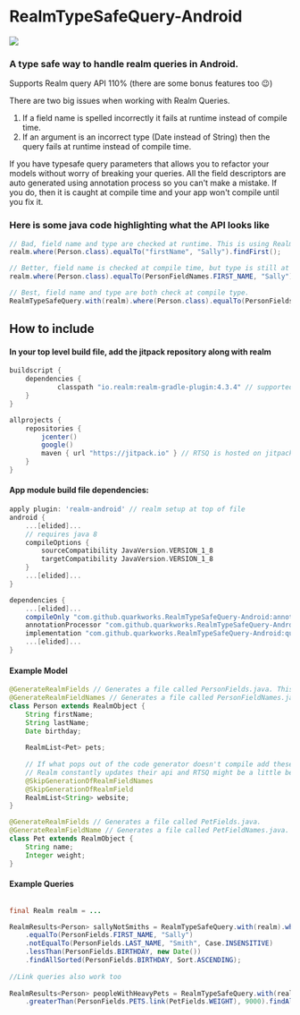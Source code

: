 # RealmTypeSafeQuery-Android
[![](https://jitpack.io/v/QuarkWorks/RealmTypeSafeQuery-Android.svg)](https://jitpack.io/#QuarkWorks/RealmTypeSafeQuery-Android)


### A type safe way to handle realm queries in Android.
Supports Realm query API 110% (there are some bonus features too 😉)

There are two big issues when working with Realm Queries.
1) If a field name is spelled incorrectly it fails at runtime instead of compile time.
2) If an argument is an incorrect type (Date instead of String) then the query fails at runtime instead of compile time.

If you have typesafe query parameters that allows you to refactor your models without worry of breaking your queries.
All the field descriptors are auto generated using annotation process so you can't make a mistake. 
If you do, then it is caught at compile time and your app won't compile until you fix it.

### Here is some java code highlighting what the API looks like
```java
// Bad, field name and type are checked at runtime. This is using Realm the default way.
realm.where(Person.class).equalTo("firstName", "Sally").findFirst();

// Better, field name is checked at compile time, but type is still at runtime.
realm.where(Person.class).equalTo(PersonFieldNames.FIRST_NAME, "Sally").findFirst();

// Best, field name and type are both check at compile type.
RealmTypeSafeQuery.with(realm).where(Person.class).equalTo(PersonFields.FIRST_NAME, "Sally").findFirst();
```

## How to include

#### In your top level build file, add the jitpack repository along with realm
```groovy
buildscript {
    dependencies {
            classpath "io.realm:realm-gradle-plugin:4.3.4" // supported version of realm
    }
}

allprojects {
    repositories {
        jcenter()
        google()
        maven { url "https://jitpack.io" } // RTSQ is hosted on jitpack
    }
}
```

#### App module build file dependencies:
```groovy
apply plugin: 'realm-android' // realm setup at top of file
android { 
    ...[elided]...
    // requires java 8
    compileOptions {
        sourceCompatibility JavaVersion.VERSION_1_8
        targetCompatibility JavaVersion.VERSION_1_8
    }
    ...[elided]...
}

dependencies {
    ...[elided]...
    compileOnly "com.github.quarkworks.RealmTypeSafeQuery-Android:annotations:$RTSQ_version" // annotations
    annotationProcessor "com.github.quarkworks.RealmTypeSafeQuery-Android:annotationprocessor:$RTSQ_version" // annotation processor
    implementation "com.github.quarkworks.RealmTypeSafeQuery-Android:query:$RTSQ_version"  // query dsl
    ...[elided]...
}
```

#### Example Model
```java
@GenerateRealmFields // Generates a file called PersonFields.java. This is a RTSQ annotation.
@GenerateRealmFieldNames // Generates a file called PersonFieldNames.java This is a RTSQ annotation.
class Person extends RealmObject {
    String firstName;
    String lastName;
    Date birthday;
    
    RealmList<Pet> pets;
    
    // If what pops out of the code generator doesn't compile add these annotations.
    // Realm constantly updates their api and RTSQ might be a little behind.
    @SkipGenerationOfRealmFieldNames
    @SkipGenerationOfRealmField  
    RealmList<String> website;
}

@GenerateRealmFields // Generates a file called PetFields.java.
@GenerateRealmFieldName // Generates a file called PetFieldNames.java.
class Pet extends RealmObject {
    String name;
    Integer weight;
}
```

#### Example Queries

```java

final Realm realm = ...

RealmResults<Person> sallyNotSmiths = RealmTypeSafeQuery.with(realm).where(Person.class)
    .equalTo(PersonFields.FIRST_NAME, "Sally")
    .notEqualTo(PersonFields.LAST_NAME, "Smith", Case.INSENSITIVE)
    .lessThan(PersonFields.BIRTHDAY, new Date())
    .findAllSorted(PersonFields.BIRTHDAY, Sort.ASCENDING);
    
//Link queries also work too
 
RealmResults<Person> peopleWithHeavyPets = RealmTypeSafeQuery.with(realm).where(Person.class)
    .greaterThan(PersonFields.PETS.link(PetFields.WEIGHT), 9000).findAll();
```
